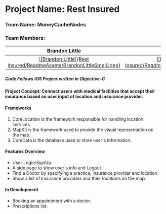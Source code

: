# Project Name: Rest Insured

### Team Name: MoneyCacheNodes

### Team Members:

Brandon Little | Luay Younus | David Porter
:----------------------------:|:----------------------------: | :------:
[![Brandon Little](Rest Insured/ReadmeAssets/BrandonLittleSmall.jpeg)](https://github.com/brlittle86) | [![Luay Younus](Rest Insured/ReadmeAssets/LuayYounusSmall.jpeg)](https://github.com/luayyounus) | [![David Porter](Rest Insured/ReadmeAssets/DavidPorterSmall.jpeg)](https://github.com/thegrimheep)

##### Code Fellows iOS Project written in Objective-C

#### Project Concept: Connect users with medical facilities that accept their insurance based on user input of location and insurance provider.


#### Frameworks
1) CoreLocation is the framework responsible for handling location services.
2) MapKit is the framework used to provide the visual representation on the map.
3) CoreData is the database used to store user's information.

#### Features Overview
- User Login/SignUp
- A side page to show user's info and Logout
- Find a Doctor by specifying a practice, insurance provider and location
- Show a list of insurance providers and their locations on the map

#### In Development
- Booking an appointment with a doctor.
- Prescriptions list.
